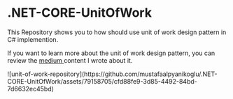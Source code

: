# .NET-CORE-UnitOfWork
This Repository shows you to how should use unit of work design pattern in C# implemention.

<p>If you want to learn more about the unit of work design pattern, you can review the <a href="https://medium.com/p/90c6d48b95fd/edit">medium </a>content I wrote about it.</p>
![unit-of-work-repository](https://github.com/mustafaalpyanikoglu/.NET-CORE-UnitOfWork/assets/79158705/cfd88fe9-3d85-4492-84bd-7d6632ec45bd)
